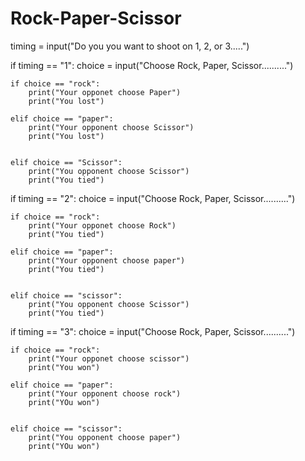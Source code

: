# Rock-Paper-Scissor



timing = input("Do you you want to shoot on 1,  2, or 3.....")
    
if timing == "1":
    choice = input("Choose Rock, Paper, Scissor..........")

    if choice == "rock":
        print("Your opponet choose Paper")
        print("You lost")
    
    elif choice == "paper":
        print("Your opponent choose Scissor")
        print("You lost")
    
    
    elif choice == "Scissor":
        print("You opponent choose Scissor")
        print("You tied")
        
if timing == "2":
    choice = input("Choose Rock, Paper, Scissor..........")

    if choice == "rock":
        print("Your opponet choose Rock")
        print("You tied")
    
    elif choice == "paper":
        print("Your opponent choose paper")
        print("You tied")
    
    
    elif choice == "scissor":
        print("You opponent choose Scissor")
        print("You tied")
        
if timing == "3":
    choice = input("Choose Rock, Paper, Scissor..........")

    if choice == "rock":
        print("Your opponet choose scissor")
        print("You won")
    
    elif choice == "paper":
        print("Your opponent choose rock")
        print("YOu won")
    
    
    elif choice == "scissor":
        print("You opponent choose paper")
        print("YOu won")
